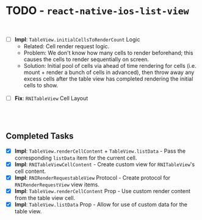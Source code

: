 # TODO - `react-native-ios-list-view`

<br>

- [ ] **Impl**: `TableView.initialCellsToRenderCount` Logic
  * Related: Cell render request logic.
  * Problem: We don't know how many cells to render beforehand; this causes the cells to render sequentially on screen.
  * Solution: Initial pool of cells via ahead of time rendering for cells (i.e. mount + render a bunch of cells in advanced), then throw away any excess cells after the table view has completed rendering the initial cells to show.<br><br>
- [ ] **Fix**: `RNITableView` Cell Layout

<br><br>

## Completed Tasks

- [x] **Impl**: `TableView.renderCellContent` + `TableView.listData` - Pass the corresponding `listData` item for the current cell.
- [x] **Impl**: `RNITableViewCellContent` - Create custom view for `RNITableView`'s cell content.
- [x] **Impl**: `RNIRenderRequestableView` Protocol - Create protocol for `RNIRenderRequestView` view items.
- [x] **Impl**: `TableView.renderCellContent` Prop - Use custom render content from the table view cell.
- [x] **Impl**: `TableView.listData` Prop - Allow for use of custom data for the table view.
